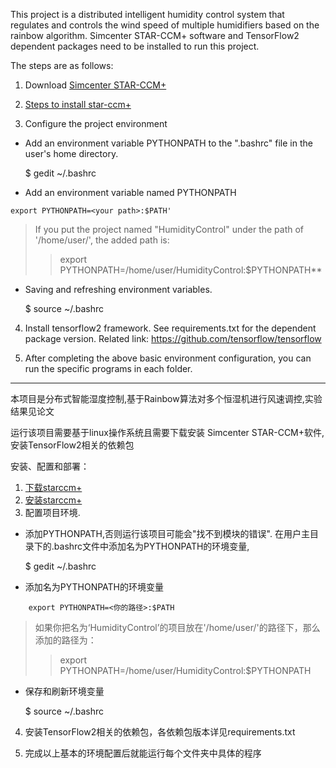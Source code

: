 This project is a distributed intelligent 
humidity control system that regulates 
and controls the wind speed of multiple 
humidifiers based on the rainbow algorithm. 
Simcenter STAR-CCM+ software and TensorFlow2 
dependent packages need to be installed to 
run this project.

The steps are as follows:


1. Download [Simcenter STAR-CCM+](https://www.plm.automation.siemens.com/global/en/products/simcenter/STAR-CCM.html)

2. [Steps to install star-ccm+](https://wiki.anl.gov/tracc/Speeding_up_STAR-CCM%2B)

3. Configure the project environment

* Add an environment variable PYTHONPATH to the ".bashrc" file 
in the user's home directory.


    $ gedit ~/.bashrc


*  Add an environment variable named PYTHONPATH
```
export PYTHONPATH=<your path>:$PATH'
```
>If you put the project named "HumidityControl" under the path of '/home/user/', 
the added path is:
>>export PYTHONPATH=/home/user/HumidityControl:$PYTHONPATH**

* Saving and refreshing environment variables.


    $ source ~/.bashrc


4. Install tensorflow2 framework. See requirements.txt 
for the dependent package version.
Related link: https://github.com/tensorflow/tensorflow

5. After completing the above basic environment 
configuration, you can run the specific programs 
in each folder.

---------------
本项目是分布式智能湿度控制,基于Rainbow算法对多个恒湿机进行风速调控,实验结果见论文

运行该项目需要基于linux操作系统且需要下载安装 Simcenter STAR-CCM+软件,
安装TensorFlow2相关的依赖包

安装、配置和部署：

1. [下载starccm+](https://www.plm.automation.siemens.com/global/en/products/simcenter/STAR-CCM.html)
2. [安装starccm+](https://wiki.anl.gov/tracc/Speeding_up_STAR-CCM%2B)
3. 配置项目环境.
* 添加PYTHONPATH,否则运行该项目可能会"找不到模块的错误".
在用户主目录下的.bashrc文件中添加名为PYTHONPATH的环境变量,

    $ gedit ~/.bashrc

* 添加名为PYTHONPATH的环境变量
```
    export PYTHONPATH=<你的路径>:$PATH
```
>如果你把名为‘HumidityControl’的项目放在'/home/user/'的路径下，那么添加的路径为：
>>export PYTHONPATH=/home/user/HumidityControl:$PYTHONPATH

* 保存和刷新环境变量


    $ source ~/.bashrc


4. 安装TensorFlow2相关的依赖包，各依赖包版本详见requirements.txt

5. 完成以上基本的环境配置后就能运行每个文件夹中具体的程序



